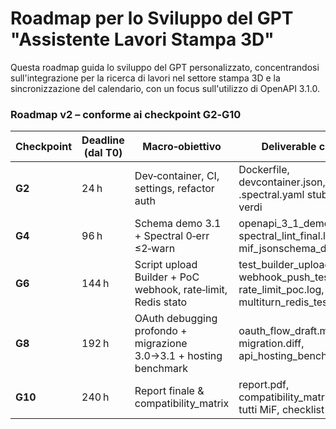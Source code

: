 # Roadmap per lo Sviluppo del GPT "Assistente Lavori Stampa 3D"

Questa roadmap guida lo sviluppo del GPT personalizzato, concentrandosi sull'integrazione per la ricerca di lavori nel settore stampa 3D e la sincronizzazione del calendario, con un focus sull'utilizzo di OpenAPI 3.1.0.

### Roadmap v2 – conforme ai checkpoint G2‑G10

| Checkpoint | Deadline (dal T0) | Macro‑obiettivo | Deliverable chiave |
|------------|------------------|-----------------|--------------------|
| **G2** | 24 h | Dev‑container, CI, settings, refactor auth | Dockerfile, devcontainer.json, .spectral.yaml stub, tests verdi |
| **G4** | 96 h | Schema demo 3.1 + Spectral 0‑err ≤2‑warn | openapi_3_1_demo.json, spectral_lint_final.log, mif_jsonschema_dialect.json |
| **G6** | 144 h | Script upload Builder + PoC webhook, rate‑limit, Redis stato | test_builder_upload.py, webhook_push_test.log, rate_limit_poc.log, multiturn_redis_test.log |
| **G8** | 192 h | OAuth debugging profondo + migrazione 3.0→3.1 + hosting benchmark | oauth_flow_draft.mmd, migration.diff, api_hosting_benchmark.csv |
| **G10** | 240 h | Report finale & compatibility_matrix | report.pdf, compatibility_matrix.csv, tutti MiF, checklist firmata |
